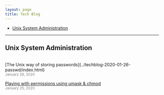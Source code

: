 ```yaml
---
layout: page
title: Tech Blog
---
```


- [Unix System Administration](#unix-sys-admin) 

____________


## Unix System Administration
<!-- <a href="#top">⬆</a> {#unix-sys-admin}  -->
<br>
[The Unix way of storing passwords](../techblog-2020-01-26-passwd/index.html)
<br><small><font color="gray">January 26, 2020</font></small>

[Playing with permissions using umask & chmod](../techblog-2020-01-25-rwx-umask/index.html)
<br><small><font color="gray">January 25, 2020</font></small>

